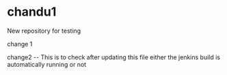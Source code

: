# chandu1
New repository for testing

change 1

change2 -- This is to check after updating this file either the jenkins build is automatically running or not
